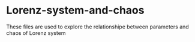 # Lorenz-system-and-chaos
These files are used to explore the relationshipe between parameters and chaos of Lorenz system
